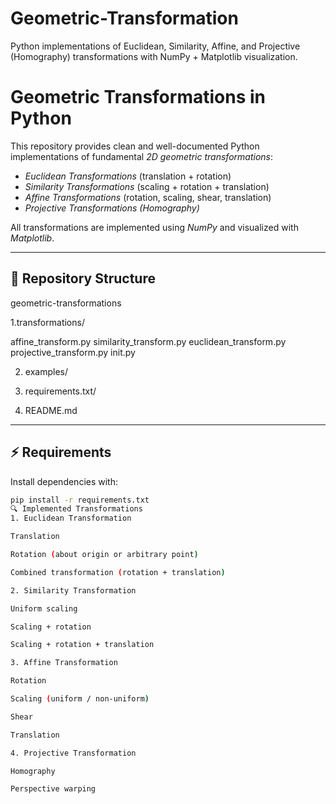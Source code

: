 # Geometric-Transformation
Python implementations of Euclidean, Similarity, Affine, and Projective (Homography) transformations with NumPy + Matplotlib visualization.
# Geometric Transformations in Python

This repository provides clean and well-documented Python implementations of fundamental *2D geometric transformations*:

- *Euclidean Transformations* (translation + rotation)
- *Similarity Transformations* (scaling + rotation + translation)
- *Affine Transformations* (rotation, scaling, shear, translation)
- *Projective Transformations (Homography)*

All transformations are implemented using *NumPy* and visualized with *Matplotlib*.

---

## 📂 Repository Structure

geometric-transformations

 1.transformations/
 
  affine_transform.py
  similarity_transform.py
  euclidean_transform.py
  projective_transform.py
  init.py

2. examples/

3. requirements.txt/

4. README.md

---

## ⚡ Requirements

Install dependencies with:

```bash
pip install -r requirements.txt
🔍 Implemented Transformations
1. Euclidean Transformation

Translation

Rotation (about origin or arbitrary point)

Combined transformation (rotation + translation)

2. Similarity Transformation

Uniform scaling

Scaling + rotation

Scaling + rotation + translation

3. Affine Transformation

Rotation

Scaling (uniform / non-uniform)

Shear

Translation

4. Projective Transformation

Homography

Perspective warping
